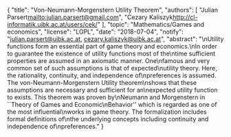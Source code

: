 {
    "title": "Von-Neumann-Morgenstern Utility Theorem",
    "authors": [
        "Julian Parsert<mailto:julian.parsert@gmail.com>",
        "Cezary Kaliszyk<http://cl-informatik.uibk.ac.at/users/cek/>"
    ],
    "topic": "Mathematics/Games and economics",
    "license": "LGPL",
    "date": "2018-07-04",
    "notify": "julian.parsert@uibk.ac.at, cezary.kaliszyk@uibk.ac.at",
    "abstract": "\nUtility functions form an essential part of game theory and economics.\nIn order to guarantee the existence of utility functions most of the\ntime sufficient properties are assumed in an axiomatic manner. One\nfamous and very common set of such assumptions is that of expected\nutility theory. Here, the rationality, continuity, and independence of\npreferences is assumed. The von-Neumann-Morgenstern Utility theorem\nshows that these assumptions are necessary and sufficient for an\nexpected utility function to exists. This theorem was proven by\nNeumann and Morgenstern in ``Theory of Games and Economic\nBehavior'' which is regarded as one of the most influential\nworks in game theory. The formalization includes formal definitions of\nthe underlying concepts including continuity and independence of\npreferences."
}